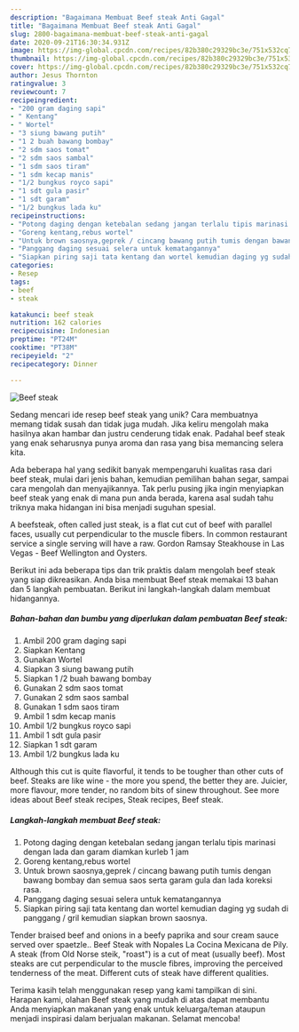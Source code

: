 ```yaml
---
description: "Bagaimana Membuat Beef steak Anti Gagal"
title: "Bagaimana Membuat Beef steak Anti Gagal"
slug: 2800-bagaimana-membuat-beef-steak-anti-gagal
date: 2020-09-21T16:30:34.931Z
image: https://img-global.cpcdn.com/recipes/82b380c29329bc3e/751x532cq70/beef-steak-foto-resep-utama.jpg
thumbnail: https://img-global.cpcdn.com/recipes/82b380c29329bc3e/751x532cq70/beef-steak-foto-resep-utama.jpg
cover: https://img-global.cpcdn.com/recipes/82b380c29329bc3e/751x532cq70/beef-steak-foto-resep-utama.jpg
author: Jesus Thornton
ratingvalue: 3
reviewcount: 7
recipeingredient:
- "200 gram daging sapi"
- " Kentang"
- " Wortel"
- "3 siung bawang putih"
- "1 2 buah bawang bombay"
- "2 sdm saos tomat"
- "2 sdm saos sambal"
- "1 sdm saos tiram"
- "1 sdm kecap manis"
- "1/2 bungkus royco sapi"
- "1 sdt gula pasir"
- "1 sdt garam"
- "1/2 bungkus lada ku"
recipeinstructions:
- "Potong daging dengan ketebalan sedang jangan terlalu tipis marinasi dengan lada dan garam diamkan kurleb 1 jam"
- "Goreng kentang,rebus wortel"
- "Untuk brown saosnya,geprek / cincang bawang putih tumis dengan bawang bombay dan semua saos serta garam gula dan lada koreksi rasa."
- "Panggang daging sesuai selera untuk kematangannya"
- "Siapkan piring saji tata kentang dan wortel kemudian daging yg sudah di panggang / gril kemudian siapkan brown saosnya."
categories:
- Resep
tags:
- beef
- steak

katakunci: beef steak 
nutrition: 162 calories
recipecuisine: Indonesian
preptime: "PT24M"
cooktime: "PT38M"
recipeyield: "2"
recipecategory: Dinner

---
```



![Beef steak](https://img-global.cpcdn.com/recipes/82b380c29329bc3e/751x532cq70/beef-steak-foto-resep-utama.jpg)

Sedang mencari ide resep beef steak yang unik? Cara membuatnya memang tidak susah dan tidak juga mudah. Jika keliru mengolah maka hasilnya akan hambar dan justru cenderung tidak enak. Padahal beef steak yang enak seharusnya punya aroma dan rasa yang bisa memancing selera kita.

Ada beberapa hal yang sedikit banyak mempengaruhi kualitas rasa dari beef steak, mulai dari jenis bahan, kemudian pemilihan bahan segar, sampai cara mengolah dan menyajikannya. Tak perlu pusing jika ingin menyiapkan beef steak yang enak di mana pun anda berada, karena asal sudah tahu triknya maka hidangan ini bisa menjadi suguhan spesial.

A beefsteak, often called just steak, is a flat cut cut of beef with parallel faces, usually cut perpendicular to the muscle fibers. In common restaurant service a single serving will have a raw. Gordon Ramsay Steakhouse in Las Vegas - Beef Wellington and Oysters.


Berikut ini ada beberapa tips dan trik praktis dalam mengolah beef steak yang siap dikreasikan. Anda bisa membuat Beef steak memakai 13 bahan dan 5 langkah pembuatan. Berikut ini langkah-langkah dalam membuat hidangannya.

<!--inarticleads1-->

##### Bahan-bahan dan bumbu yang diperlukan dalam pembuatan Beef steak:

1. Ambil 200 gram daging sapi
1. Siapkan  Kentang
1. Gunakan  Wortel
1. Siapkan 3 siung bawang putih
1. Siapkan 1 /2 buah bawang bombay
1. Gunakan 2 sdm saos tomat
1. Gunakan 2 sdm saos sambal
1. Gunakan 1 sdm saos tiram
1. Ambil 1 sdm kecap manis
1. Ambil 1/2 bungkus royco sapi
1. Ambil 1 sdt gula pasir
1. Siapkan 1 sdt garam
1. Ambil 1/2 bungkus lada ku


Although this cut is quite flavorful, it tends to be tougher than other cuts of beef. Steaks are like wine - the more you spend, the better they are. Juicier, more flavour, more tender, no random bits of sinew throughout. See more ideas about Beef steak recipes, Steak recipes, Beef steak. 

<!--inarticleads2-->

##### Langkah-langkah membuat Beef steak:

1. Potong daging dengan ketebalan sedang jangan terlalu tipis marinasi dengan lada dan garam diamkan kurleb 1 jam
1. Goreng kentang,rebus wortel
1. Untuk brown saosnya,geprek / cincang bawang putih tumis dengan bawang bombay dan semua saos serta garam gula dan lada koreksi rasa.
1. Panggang daging sesuai selera untuk kematangannya
1. Siapkan piring saji tata kentang dan wortel kemudian daging yg sudah di panggang / gril kemudian siapkan brown saosnya.


Tender braised beef and onions in a beefy paprika and sour cream sauce served over spaetzle.. Beef Steak with Nopales La Cocina Mexicana de Pily. A steak (from Old Norse steik, &#34;roast&#34;) is a cut of meat (usually beef). Most steaks are cut perpendicular to the muscle fibres, improving the perceived tenderness of the meat. Different cuts of steak have different qualities. 

Terima kasih telah menggunakan resep yang kami tampilkan di sini. Harapan kami, olahan Beef steak yang mudah di atas dapat membantu Anda menyiapkan makanan yang enak untuk keluarga/teman ataupun menjadi inspirasi dalam berjualan makanan. Selamat mencoba!
